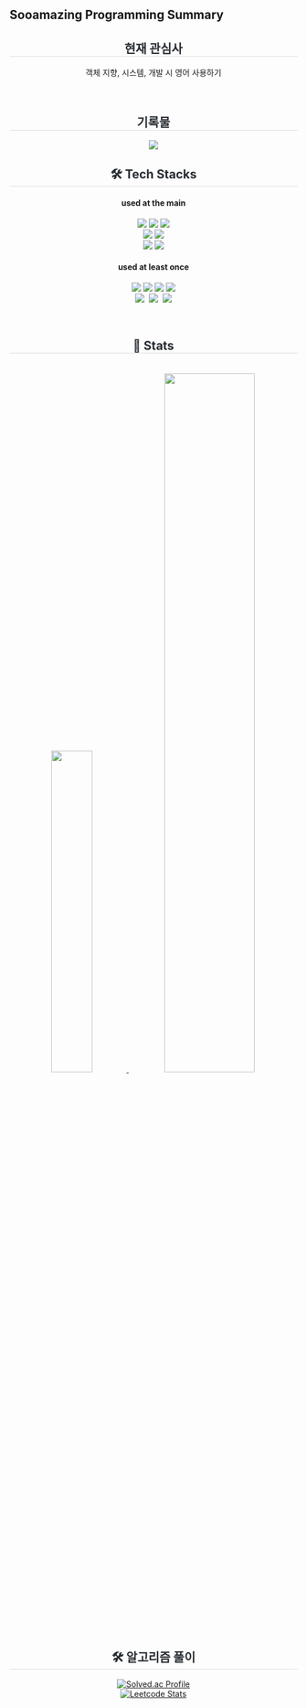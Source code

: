 ## Sooamazing Programming Summary 
<div align= "center">
    <h2 style="border-bottom: 1px solid #d8dee4; color: #282d33;"> 현재 관심사 </h2>
        <p> 객체 지향, 시스템, 개발 시 영어 사용하기</p>
    <br>
    <h2 style="border-bottom: 1px solid #d8dee4; color: #282d33;"> 기록물 </h2>
        <a href="https://noquestionsandendlesssupport.vercel.app">
            <img src="https://img.shields.io/badge/Blog-50B0E9?style=for-the-badge&logo=countingworkspro&logoColor=white">
        </a>
    <br>
    <h2 style="border-bottom: 1px solid #d8dee4; color: #282d33;"> 🛠️ Tech Stacks </h2> 
        <h4 align="center">used at the main</h4>
            <p align="center">
                <img src="https://img.shields.io/badge/Java-007396?style=for-the-badge&logo=Java&logoColor=white">
                <img src="https://img.shields.io/badge/Spring-6DB33F?style=for-the-badge&logo=Spring&logoColor=white">
                <img src="https://img.shields.io/badge/Spring Boot-6DB33F?style=for-the-badge&logo=Spring Boot&logoColor=white">
                <br/>
                <img src="https://img.shields.io/badge/MySQL-4479A1?style=for-the-badge&logo=MySQL&logoColor=white">
                <img src="https://img.shields.io/badge/Amazon S3-569A31?style=for-the-badge&logo=Amazon S3&logoColor=white">
                <br/>
                <img src="https://img.shields.io/badge/Git-F05032?style=for-the-badge&logo=Git&logoColor=white">
                <img src="https://img.shields.io/badge/Github-181717?style=for-the-badge&logo=Github&logoColor=white">
            </p>
        <h4 align="center">used at least once</h4>
            <p align="center">
                <img src="https://img.shields.io/badge/HTML5-E34F26?style=for-the-badge&logo=HTML5&logoColor=white">
                <img src="https://img.shields.io/badge/CSS3-1572B6?style=for-the-badge&logo=CSS3&logoColor=white">
                <img src="https://img.shields.io/badge/Javascript-F7DF1E?style=for-the-badge&logo=Javascript&logoColor=white">
                <img src="https://img.shields.io/badge/React-61DAFB?style=for-the-badge&logo=React&logoColor=white">
                <br/>
                <img src="https://img.shields.io/badge/AWS-232F3E?style=for-the-badge&logo=AmazonAWS&logoColor=white"/></a>&nbsp 
                <img src="https://img.shields.io/badge/Docker-2496ED?style=for-the-badge&logo=Docker&logoColor=white"/></a>&nbsp 
                <img src="https://img.shields.io/badge/Vercel-000000?style=for-the-badge&logo=Vercel&logoColor=white">
            </p>
    <br>
    <h2 style="border-bottom: 1px solid #d8dee4; color: #282d33;"> 🏅 Stats </h2> 
        <div id="header" align="center">
          <img src="https://komarev.com/ghpvc/?username=Sooamazing&style=for-the-badge&color=orange" alt=""/>
        </div><br/>
        <div align= "center"> 
            <a href="https://github.com/anuraghazra/github-readme-stats">
                <img src="https://github-readme-stats.vercel.app/api/top-langs/?username=Sooamazing&layout=donut&show_icons=true&theme=material-palenight&hide_border=true&bg_color=60,c8e1f9,ffffff&icon_color=58A6FF&text_color=000000&title_color=000000&count_private=true" width=38% />
            </a>    
            <a href="https://github.com/anuraghazra/github-readme-stats">
                <img src="https://github-readme-stats.vercel.app/api?username=Sooamazing&show_icons=true&theme=material-palenight&hide_border=true&bg_color=60,c8e1f9,ffffff&icon_color=58A6FF&text_color=000000&title_color=000000&count_private=true" width=56% />
            </a>
        </div> 
    <br>
    <h2 style="border-bottom: 1px solid #d8dee4; color: #282d33;"> 🛠️ 알고리즘 풀이 </h2> 
        
[![Solved.ac Profile](http://mazassumnida.wtf/api/generate_badge?boj=bye_world)](https://solved.ac/bye_world)<br/>
[![Leetcode Stats](https://leetcard.jacoblin.cool/honang515?ext=activity)](https://leetcode.com/honang515)

</div>


